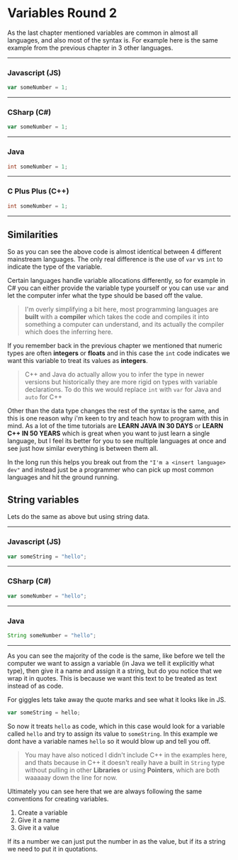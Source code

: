 # Variables Round 2

As the last chapter mentioned variables are common in almost all languages, and also most of the syntax is. For example here is the same example from the previous chapter in 3 other languages.

---
### Javascript (JS)
```js
var someNumber = 1;
```
---
### CSharp (C#)
```js
var someNumber = 1;
```
---
### Java
```java
int someNumber = 1;
```
---
### C Plus Plus (C++)
```c++
int someNumber = 1;
```
---

## Similarities

So as you can see the above code is almost identical between 4 different mainstream languages. The only real difference is the use of `var` vs `int` to indicate the type of the variable.

Certain languages handle variable allocations differently, so for example in C# you can either provide the variable type yourself or you can use `var` and let the computer infer what the type should be based off the value.

> I'm overly simplifying a bit here, most programming languages are **built** with a **compiler** which takes the code and compiles it into something a computer can understand, and its actually the compiler which does the inferring here.

If you remember back in the previous chapter we mentioned that numeric types are often **integers** or **floats** and in this case the `int` code indicates we want this variable to treat its values as **integers**.

> C++ and Java do actually allow you to infer the type in newer versions but historically they are more rigid on types with variable declarations. To do this we would replace `int` with `var` for Java and `auto` for C++

Other than the data type changes the rest of the syntax is the same, and this is one reason why i'm keen to try and teach how to program with this in mind. As a lot of the time tutorials are **LEARN JAVA IN 30 DAYS** or **LEARN C++ IN 50 YEARS** which is great when you want to just learn a single language, but I feel its better for you to see multiple languages at once and see just how similar everything is between them all.

In the long run this helps you break out from the `"I'm a <insert language> dev"` and instead just be a programmer who can pick up most common languages and hit the ground running.

## String variables

Lets do the same as above but using string data.

---
### Javascript (JS)
```js
var someString = "hello";
```
---
### CSharp (C#)
```js
var someNumber = "hello";
```
---
### Java
```java
String someNumber = "hello";
```
---

As you can see the majority of the code is the same, like before we tell the computer we want to assign a variable (in Java we tell it explicitly what type), then give it a name and assign it a string, but do you notice that we wrap it in quotes. This is because we want this text to be treated as text instead of as code.

For giggles lets take away the quote marks and see what it looks like in JS.

```js
var someString = hello;
```

So now it treats `hello` as code, which in this case would look for a variable called `hello` and try to assign its value to `someString`. In this example we dont have a variable names `hello` so it would blow up and tell you off.

> You may have also noticed I didn't include C++ in the examples here, and thats because in C++ it doesn't really have a built in `String` type without pulling in other **Libraries** or using **Pointers**, which are both waaaaay down the line for now.

Ultimately you can see here that we are always following the same conventions for creating variables.

1. Create a variable
2. Give it a name
3. Give it a value

If its a number we can just put the number in as the value, but if its a string we need to put it in quotations.
